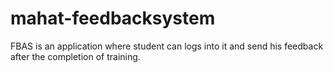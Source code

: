 # mahat-feedbacksystem
FBAS is an application where student can logs into it and send his feedback after the completion of training.
